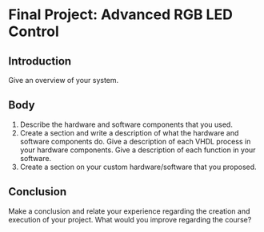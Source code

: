 # Final Project: Advanced RGB LED Control


## Introduction

Give an overview of your system.


## Body

1. Describe the hardware and software components that you used.
2. Create a section and write a description of what the hardware and software components do.
   Give a description of each VHDL process in your hardware components.
   Give a description of each function in your software.
3. Create a section on your custom hardware/software that you proposed.


## Conclusion

Make a conclusion and relate your experience regarding the creation and execution of your project.
What would you improve regarding the course?
